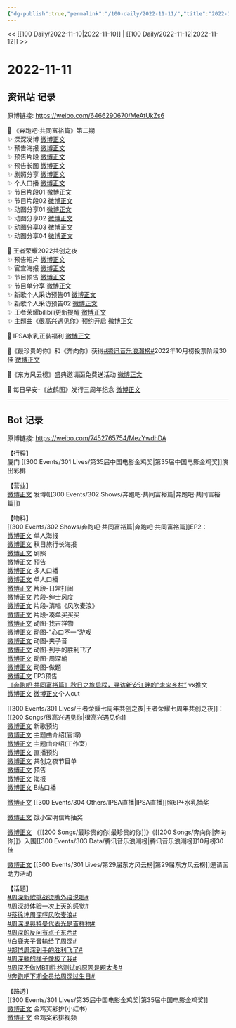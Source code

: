 ```yaml
---
{"dg-publish":true,"permalink":"/100-daily/2022-11-11/","title":"2022-11-11"}
---
```



<< [[100 Daily/2022-11-10\|2022-11-10]] | [[100 Daily/2022-11-12\|2022-11-12]] >>

# 2022-11-11

## 资讯站 记录

原博链接: https://weibo.com/6466290670/MeAtUkZs6

💫 《奔跑吧·共同富裕篇》第二期  
✨ 深深发博 [微博正文](https://m.weibo.cn/6466290670/4834716220655913)  
✨ 预告海报 [微博正文](https://m.weibo.cn/6466290670/4834564171896125)  
✨ 预告片段 [微博正文](https://m.weibo.cn/6466290670/4834660749936281)  
✨ 预告长图 [微博正文](https://m.weibo.cn/6466290670/4834578671604149)  
✨ 剧照分享 [微博正文](https://m.weibo.cn/6466290670/4834616827450169)  
✨ 个人口播 [微博正文](https://m.weibo.cn/6466290670/4834570849229428)  
✨ 节目片段01 [微博正文](https://m.weibo.cn/6466290670/4834745940184458)  
✨ 节目片段02 [微博正文](https://m.weibo.cn/6466290670/4834731676144939)  
✨ 动图分享01 [微博正文](https://m.weibo.cn/6466290670/4834731193533209)  
✨ 动图分享02 [微博正文](https://m.weibo.cn/6466290670/4834744963433758)  
✨ 动图分享03 [微博正文](https://m.weibo.cn/6466290670/4834745894312320)  
✨ 动图分享04 [微博正文](https://m.weibo.cn/6466290670/4834745173410029)

💫 王者荣耀2022共创之夜  
✨ 预告短片 [微博正文](https://m.weibo.cn/6466290670/4834735765328975)  
✨ 官宣海报 [微博正文](https://m.weibo.cn/6466290670/4834746239288379)  
✨ 节目预告 [微博正文](https://m.weibo.cn/6466290670/4834729922663095)  
✨ 节目单分享 [微博正文](https://m.weibo.cn/6466290670/4834729314488650)  
✨ 新歌个人采访预告01 [微博正文](https://m.weibo.cn/6466290670/4834566710496172)  
✨ 新歌个人采访预告02 [微博正文](https://m.weibo.cn/6466290670/4834566214521684)  
✨ 王者荣耀bilibili更新提醒 [微博正文](https://m.weibo.cn/6466290670/4834747774404433)  
✨ 主题曲《很高兴遇见你》预约开启 [微博正文](https://m.weibo.cn/6466290670/4834576390686769)

💫 IPSA水乳正装福利 [微博正文](https://m.weibo.cn/6466290670/4834717012856434)

💫《最珍贵的你》和《奔向你》获得[#腾讯音乐浪潮榜#](https://s.weibo.com/weibo?q=%23%E8%85%BE%E8%AE%AF%E9%9F%B3%E4%B9%90%E6%B5%AA%E6%BD%AE%E6%A6%9C%23)2022年10月榜投票阶段30佳 [微博正文](https://m.weibo.cn/6466290670/4834660432220703)

💫《东方风云榜》盛典邀请函免费送活动 [微博正文](https://m.weibo.cn/6466290670/4834701841275276)

💫 每日早安-《放鹤图》发行三周年纪念 [微博正文](https://m.weibo.cn/6466290670/4834540025023670)

---
## Bot 记录

原博链接: https://weibo.com/7452765754/MezYwdhDA

【行程】  
厦门 [[300 Events/301 Lives/第35届中国电影金鸡奖\|第35届中国电影金鸡奖]]演出彩排

【营业】  
[微博正文](http://weibo.com/1736988591/MeyZl0Cua) 发博([[300 Events/302 Shows/奔跑吧·共同富裕篇\|奔跑吧·共同富裕篇]])

【物料】  
[[300 Events/302 Shows/奔跑吧·共同富裕篇\|奔跑吧·共同富裕篇]]EP2：  
[微博正文](https://weibo.com/5242381821/Mev7u2pdN) 单人海报  
[微博正文](https://weibo.com/5242381821/MevpPnbmE) 秋日旅行长海报  
[微博正文](https://weibo.com/5242381821/MewkD5ZEd) 剧照  
[微博正文](https://weibo.com/5242381821/Mex8GAHA6) 预告  
[微博正文](https://weibo.com/5242381821/Mevdv1uLh) 多人口播  
[微博正文](https://weibo.com/5242381821/MevjaxQ3M) 单人口播  
[微博正文](https://weibo.com/5242381821/MevO1D9TO) 片段-日常打闹  
[微博正文](https://weibo.com/5242381821/MexnrvNeS) 片段-绅士风度  
[微博正文](https://weibo.com/5242381821/MewAJuxI5) 片段-清唱《风吹麦浪》  
[微博正文](https://weibo.com/5242381821/MexA2rCi8) 片段-凑单买买买  
[微博正文](https://weibo.com/5242381821/MezfyuCVm) 动图-找吉祥物  
[微博正文](https://weibo.com/5242381821/MeznZzamP) 动图-"心口不一"游戏  
[微博正文](https://weibo.com/5242381821/MeztoFvDa) 动图-夹子音  
[微博正文](https://weibo.com/5242381821/MezAZD4AM) 动图-到手的胜利飞了  
[微博正文](https://weibo.com/5242381821/MezJDlH7P) 动图-周深躺  
[微博正文](https://weibo.com/5242381821/MezK86Pfg) 动图-做题  
[微博正文](https://weibo.com/5242381821/MeA0toysR) EP3预告  
[《奔跑吧·共同富裕篇》秋日之旅启程，寻访新安江畔的“未来乡村”](https://weibo.cn/sinaurl?u=https%3A%2F%2Fmp.weixin.qq.com%2Fs%2FOvxttMvbYdLNCrs4SwkCTg) vx推文  
[微博正文](http://weibo.com/1591169702/MezO58Zmh) [微博正文](http://weibo.com/1371117067/MezSlxq9w)个人cut

[[300 Events/301 Lives/王者荣耀七周年共创之夜\|王者荣耀七周年共创之夜]]：[[200 Songs/很高兴遇见你\|很高兴遇见你]]  
[微博正文](https://m.weibo.cn/2169129705/4834573722059866) 新歌预约  
[微博正文](http://weibo.com/5698023579/Mevdv0oH3) 主题曲介绍(官博)  
[微博正文](http://weibo.com/7478855230/MevrLoFrr) 主题曲介绍(工作室)  
[微博正文](https://weibo.com/5698023579/MezgOyvj8) 直播预约  
[微博正文](http://weibo.com/5698023579/MezldgNkk) 共创之夜节目单  
[微博正文](http://weibo.com/7712820124/Mezz93Ak7) 预告  
[微博正文](http://weibo.com/7712820124/MezJ6jlfp) 海报  
[微博正文](http://weibo.com/6466290670/MezWNitNf) B站口播

[微博正文](http://weibo.com/1851789841/MeyTHaZfl) [[300 Events/304 Others/IPSA直播\|IPSA直播]]照6P+水乳抽奖

[微博正文](http://weibo.com/2606197387/MewZrksRD) 饿小宝明信片抽奖

[微博正文](http://weibo.com/7530784115/MevBQAWMW) 《[[200 Songs/最珍贵的你\|最珍贵的你]]》《[[200 Songs/奔向你\|奔向你]]》入围[[300 Events/303 Data/腾讯音乐浪潮榜\|腾讯音乐浪潮榜]]10月榜30佳

[微博正文](https://m.weibo.cn/5516625428/4834686092185996) [[300 Events/301 Lives/第29届东方风云榜\|第29届东方风云榜]]邀请函助力活动

【话题】  
[#周深新歌挑战烫嘴外语说唱#](https://s.weibo.com/weibo?q=%23%E5%91%A8%E6%B7%B1%E6%96%B0%E6%AD%8C%E6%8C%91%E6%88%98%E7%83%AB%E5%98%B4%E5%A4%96%E8%AF%AD%E8%AF%B4%E5%94%B1%23)  
[#周深想体验一次上天的感觉#](https://s.weibo.com/weibo?q=%23%E5%91%A8%E6%B7%B1%E6%83%B3%E4%BD%93%E9%AA%8C%E4%B8%80%E6%AC%A1%E4%B8%8A%E5%A4%A9%E7%9A%84%E6%84%9F%E8%A7%89%23)  
[#蔡徐坤周深哼风吹麦浪#](https://s.weibo.com/weibo?q=%23%E8%94%A1%E5%BE%90%E5%9D%A4%E5%91%A8%E6%B7%B1%E5%93%BC%E9%A3%8E%E5%90%B9%E9%BA%A6%E6%B5%AA%23)  
[#周深说奥特曼代表光是吉祥物#](https://s.weibo.com/weibo?q=%23%E5%91%A8%E6%B7%B1%E8%AF%B4%E5%A5%A5%E7%89%B9%E6%9B%BC%E4%BB%A3%E8%A1%A8%E5%85%89%E6%98%AF%E5%90%89%E7%A5%A5%E7%89%A9%23)  
[#周深的反问有点子东西#](https://s.weibo.com/weibo?q=%23%E5%91%A8%E6%B7%B1%E7%9A%84%E5%8F%8D%E9%97%AE%E6%9C%89%E7%82%B9%E5%AD%90%E4%B8%9C%E8%A5%BF%23)  
[#白鹿夹子音输给了周深#](https://s.weibo.com/weibo?q=%23%E7%99%BD%E9%B9%BF%E5%A4%B9%E5%AD%90%E9%9F%B3%E8%BE%93%E7%BB%99%E4%BA%86%E5%91%A8%E6%B7%B1%23)  
[#郑恺周深到手的胜利飞了#](https://s.weibo.com/weibo?q=%23%E9%83%91%E6%81%BA%E5%91%A8%E6%B7%B1%E5%88%B0%E6%89%8B%E7%9A%84%E8%83%9C%E5%88%A9%E9%A3%9E%E4%BA%86%23)  
[#周深躺的样子像极了我#](https://s.weibo.com/weibo?q=%23%E5%91%A8%E6%B7%B1%E8%BA%BA%E7%9A%84%E6%A0%B7%E5%AD%90%E5%83%8F%E6%9E%81%E4%BA%86%E6%88%91%23)  
[#周深不做MBTI性格测试的原因是题太多#](https://s.weibo.com/weibo?q=%23%E5%91%A8%E6%B7%B1%E4%B8%8D%E5%81%9AMBTI%E6%80%A7%E6%A0%BC%E6%B5%8B%E8%AF%95%E7%9A%84%E5%8E%9F%E5%9B%A0%E6%98%AF%E9%A2%98%E5%A4%AA%E5%A4%9A%23)  
[#奔跑吧下期全员给周深过生日#](https://s.weibo.com/weibo?q=%23%E5%A5%94%E8%B7%91%E5%90%A7%E4%B8%8B%E6%9C%9F%E5%85%A8%E5%91%98%E7%BB%99%E5%91%A8%E6%B7%B1%E8%BF%87%E7%94%9F%E6%97%A5%23)

【路透】  
[[300 Events/301 Lives/第35届中国电影金鸡奖\|第35届中国电影金鸡奖]]  
[微博正文](http://weibo.com/6433509682/MeyvKzs4o) 金鸡奖彩排(小红书)  
[微博正文](https://m.weibo.cn/7365108642/4834743641706197) 金鸡奖彩排视频
